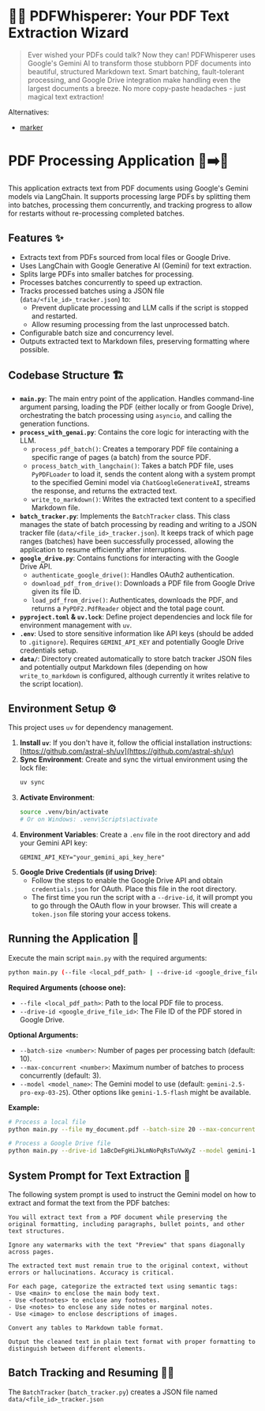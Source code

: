 # 📄✨ PDFWhisperer: Your PDF Text Extraction Wizard

> Ever wished your PDFs could talk? Now they can! PDFWhisperer uses Google's Gemini AI to transform those stubborn PDF documents into beautiful, structured Markdown text. Smart batching, fault-tolerant processing, and Google Drive integration make handling even the largest documents a breeze. No more copy-paste headaches - just magical text extraction!

Alternatives:
- [marker](https://github.com/VikParuchuri/marker)

# PDF Processing Application 📄➡️📝

This application extracts text from PDF documents using Google's Gemini models via LangChain. It supports processing large PDFs by splitting them into batches, processing them concurrently, and tracking progress to allow for restarts without re-processing completed batches.

## Features ✨

- Extracts text from PDFs sourced from local files or Google Drive.
- Uses LangChain with Google Generative AI (Gemini) for text extraction.
- Splits large PDFs into smaller batches for processing.
- Processes batches concurrently to speed up extraction.
- Tracks processed batches using a JSON file (`data/<file_id>_tracker.json`) to:
    - Prevent duplicate processing and LLM calls if the script is stopped and restarted.
    - Allow resuming processing from the last unprocessed batch.
- Configurable batch size and concurrency level.
- Outputs extracted text to Markdown files, preserving formatting where possible.

## Codebase Structure 🏗️

- **`main.py`**: The main entry point of the application. Handles command-line argument parsing, loading the PDF (either locally or from Google Drive), orchestrating the batch processing using `asyncio`, and calling the generation functions.
- **`process_with_genai.py`**: Contains the core logic for interacting with the LLM.
    - `process_pdf_batch()`: Creates a temporary PDF file containing a specific range of pages (a batch) from the source PDF.
    - `process_batch_with_langchain()`: Takes a batch PDF file, uses `PyPDFLoader` to load it, sends the content along with a system prompt to the specified Gemini model via `ChatGoogleGenerativeAI`, streams the response, and returns the extracted text.
    - `write_to_markdown()`: Writes the extracted text content to a specified Markdown file.
- **`batch_tracker.py`**: Implements the `BatchTracker` class. This class manages the state of batch processing by reading and writing to a JSON tracker file (`data/<file_id>_tracker.json`). It keeps track of which page ranges (batches) have been successfully processed, allowing the application to resume efficiently after interruptions.
- **`google_drive.py`**: Contains functions for interacting with the Google Drive API.
    - `authenticate_google_drive()`: Handles OAuth2 authentication.
    - `download_pdf_from_drive()`: Downloads a PDF file from Google Drive given its file ID.
    - `load_pdf_from_drive()`: Authenticates, downloads the PDF, and returns a `PyPDF2.PdfReader` object and the total page count.
- **`pyproject.toml` & `uv.lock`**: Define project dependencies and lock file for environment management with `uv`.
- **`.env`**: Used to store sensitive information like API keys (should be added to `.gitignore`). Requires `GEMINI_API_KEY` and potentially Google Drive credentials setup.
- **`data/`**: Directory created automatically to store batch tracker JSON files and potentially output Markdown files (depending on how `write_to_markdown` is configured, although currently it writes relative to the script location).

## Environment Setup ⚙️

This project uses `uv` for dependency management.

1.  **Install `uv`**: If you don't have it, follow the official installation instructions: [https://github.com/astral-sh/uv](https://github.com/astral-sh/uv)
2.  **Sync Environment**: Create and sync the virtual environment using the lock file:
    ```bash
    uv sync
    ```
3.  **Activate Environment**:
    ```bash
    source .venv/bin/activate
    # Or on Windows: .venv\Scripts\activate
    ```
4.  **Environment Variables**: Create a `.env` file in the root directory and add your Gemini API key:
    ```
    GEMINI_API_KEY="your_gemini_api_key_here"
    ```
5.  **Google Drive Credentials (if using Drive)**:
    - Follow the steps to enable the Google Drive API and obtain `credentials.json` for OAuth. Place this file in the root directory.
    - The first time you run the script with a `--drive-id`, it will prompt you to go through the OAuth flow in your browser. This will create a `token.json` file storing your access tokens.

## Running the Application 🚀

Execute the main script `main.py` with the required arguments:

```bash
python main.py (--file <local_pdf_path> | --drive-id <google_drive_file_id>) [options]
```

**Required Arguments (choose one):**

-   `--file <local_pdf_path>`: Path to the local PDF file to process.
-   `--drive-id <google_drive_file_id>`: The File ID of the PDF stored in Google Drive.

**Optional Arguments:**

-   `--batch-size <number>`: Number of pages per processing batch (default: 10).
-   `--max-concurrent <number>`: Maximum number of batches to process concurrently (default: 3).
-   `--model <model_name>`: The Gemini model to use (default: `gemini-2.5-pro-exp-03-25`). Other options like `gemini-1.5-flash` might be available.

**Example:**

```bash
# Process a local file
python main.py --file my_document.pdf --batch-size 20 --max-concurrent 5

# Process a Google Drive file
python main.py --drive-id 1aBcDeFgHiJkLmNoPqRsTuVwXyZ --model gemini-1.5-flash
```

## System Prompt for Text Extraction 🧠

The following system prompt is used to instruct the Gemini model on how to extract and format the text from the PDF batches:

```
You will extract text from a PDF document while preserving the original formatting, including paragraphs, bullet points, and other text structures.

Ignore any watermarks with the text "Preview" that spans diagonally across pages.

The extracted text must remain true to the original context, without errors or hallucinations. Accuracy is critical.

For each page, categorize the extracted text using semantic tags:
- Use <main> to enclose the main body text.
- Use <footnotes> to enclose any footnotes.
- Use <notes> to enclose any side notes or marginal notes.
- Use <image> to enclose descriptions of images.

Convert any tables to Markdown table format.

Output the cleaned text in plain text format with proper formatting to distinguish between different elements.
```

## Batch Tracking and Resuming 🔄💾

The `BatchTracker` (`batch_tracker.py`) creates a JSON file named `data/<file_id>_tracker.json`